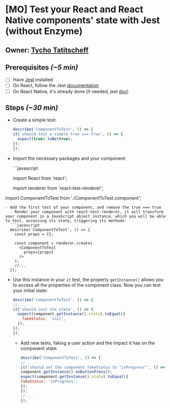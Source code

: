 # \[MO\] Test your React and React Native components' state with Jest \(without Enzyme\)

## Owner: [Tycho Tatitscheff](https://github.com/tychota)

## Prerequisites _\(~5 min\)_

* [ ] Have [Jest](https://facebook.github.io/jest/) installed
* [ ] On React, follow the Jest [documentation](https://facebook.github.io/jest/docs/en/tutorial-react.html#content)
* [ ] On React Native, it's already done \(if needed, jest [doc](https://facebook.github.io/jest/docs/en/tutorial-react-native.html#content)\)

## Steps _\(~30 min\)_

* Create a simple test:

  ```javascript
  describe('ComponentToTest', () => {
  it('should test a simple true === true', () => {
    expect(true).toBe(true);
  });
  });
  ```

* Import the necessary packages and your component:

  \`\`\`javascript

  import React from 'react';

  import renderer from 'react-test-renderer';

import ComponentToTest from './ComponentToTest.component';

```text
- Add the first test of your component, and remove the true === true
  - Render your component with react-test-renderer, it will transform your component in a JavaScript object instance, which you will be able to test, accessing its state, triggering its methods:
  ```javascript
  describe('ComponentToTest', () => {
    const props = {};

    const component = renderer.create(
      <ComponentToTest
        props={props}
      />
    );
    //...
  });
```

* Use this instance in your `it` test, the property `getInstance()` allows you to access all the properties of the component class. Now you can test your initial state:

  ```javascript
  describe('ComponentToTest', () => {
  // ...
  it('should init the state', () => {
    expect(component.getInstance().state).toEqual({
      fakeStatus: 'init',
    });
  });
  });
  ```

  * Add new tests, faking a user action and the impact it has on the component state:

    ```javascript
    describe('ComponentToTest', () => {
    // ...
    it('should set the component fakeStatus to "inProgress"', () => {
    component.getInstance().onButtonPress();
    expect(component.getInstance().state).toEqual({
    fakeStatus: 'inProgress',
    });
    });
    // ...
    });
    ```

